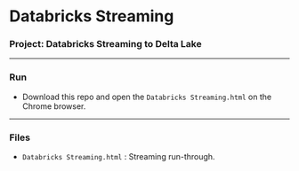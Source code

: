 # Databricks Streaming
### Project: Databricks Streaming to Delta Lake

---
### Run

- Download this repo and open the `Databricks Streaming.html` on the Chrome browser.

---
### Files

- `Databricks Streaming.html` : Streaming run-through.
